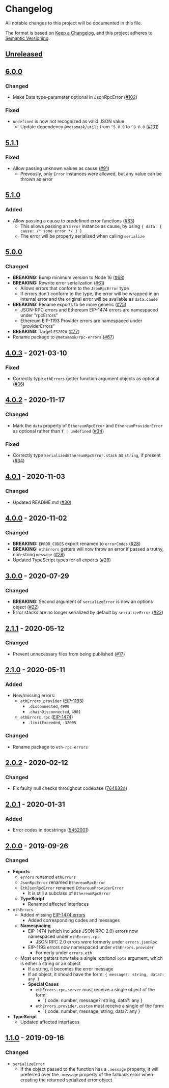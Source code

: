 # Changelog
All notable changes to this project will be documented in this file.

The format is based on [Keep a Changelog](https://keepachangelog.com/en/1.0.0/),
and this project adheres to [Semantic Versioning](https://semver.org/spec/v2.0.0.html).

## [Unreleased]

## [6.0.0]
### Changed
- Make Data type-parameter optional in JsonRpcError ([#102](https://github.com/MetaMask/rpc-errors/pull/102))

### Fixed
- `undefined` is now not recognized as valid JSON value
  - Update dependency `@metamask/utils` from `^5.0.0` to `^8.0.0` ([#101](https://github.com/MetaMask/rpc-errors/pull/101))

## [5.1.1]
### Fixed
- Allow passing unknown values as cause ([#91](https://github.com/MetaMask/rpc-errors/pull/91))
  - Prevously, only `Error` instances were allowed, but any value can be thrown as error

## [5.1.0]
### Added
- Allow passing a cause to predefined error functions ([#83](https://github.com/MetaMask/rpc-errors/pull/83))
  - This allows passing an `Error` instance as cause, by using `{ data: { cause: /* some error */ } }`
  - The error will be properly serialised when calling `serialize`

## [5.0.0]
### Changed
- **BREAKING:** Bump minimum version to Node 16 ([#68](https://github.com/MetaMask/rpc-errors/pull/68))
- **BREAKING:** Rewrite error serialization ([#61](https://github.com/MetaMask/rpc-errors/pull/61))
  - Allows errors that conform to the `JsonRpcError` type
  - If errors don't conform to the type, the error will be wrapped in an internal error and the original error will be available as `data.cause`
- **BREAKING:** Rename exports to be more generic ([#75](https://github.com/MetaMask/rpc-errors/pull/75))
  - JSON-RPC errors and Ethereum EIP-1474 errors are namespaced under "rpcErrors"
  - Ethereum EIP-1193 Provider errors are namespaced under "providerErrors"
- **BREAKING:** Target `ES2020` ([#77](https://github.com/MetaMask/rpc-errors/pull/77))
- Rename package to `@metamask/rpc-errors` ([#67](https://github.com/MetaMask/rpc-errors/pull/67))

## [4.0.3] - 2021-03-10
### Fixed
- Correctly type `ethErrors` getter function argument objects as optional ([#36](https://github.com/MetaMask/eth-rpc-errors/pull/36))

## [4.0.2] - 2020-11-17
### Changed
- Mark the `data` property of `EthereumRpcError` and `EthereumProviderError` as optional rather than `T | undefined` ([#34](https://github.com/MetaMask/eth-rpc-errors/pull/34))

### Fixed
- Correctly type `SerializedEthereumRpcError.stack` as `string`, if present ([#34](https://github.com/MetaMask/eth-rpc-errors/pull/34))

## [4.0.1] - 2020-11-03
### Changed
- Updated README.md ([#30](https://github.com/MetaMask/eth-rpc-errors/pull/30))

## [4.0.0] - 2020-11-02
### Changed
- **BREAKING:** `ERROR_CODES` export renamed to `errorCodes` ([#28](https://github.com/MetaMask/eth-rpc-errors/pull/28))
- **BREAKING:** `ethErrors` getters will now throw an error if passed a truthy, non-string `message` ([#28](https://github.com/MetaMask/eth-rpc-errors/pull/28))
- Updated TypeScript types for all exports ([#28](https://github.com/MetaMask/eth-rpc-errors/pull/28))

## [3.0.0] - 2020-07-29
### Changed
- **BREAKING:** Second argument of `serializeError` is now an options object ([#22](https://github.com/MetaMask/eth-rpc-errors/pull/22))
- Error stacks are no longer serialized by default by `serializeError` ([#22](https://github.com/MetaMask/eth-rpc-errors/pull/22))

## [2.1.1] - 2020-05-12
### Changed
- Prevent unnecessary files from being published ([#17](https://github.com/MetaMask/eth-rpc-errors/pull/17))

## [2.1.0] - 2020-05-11
### Added
- New/missing errors:
  - `ethErrors.provider` ([EIP-1193](https://eips.ethereum.org/EIPS/eip-1474#provider-errors))
    - `.disconnected`, `4900`
    - `.chainDisconnected`, `4901`
  - `ethErrors.rpc` ([EIP-1474](https://eips.ethereum.org/EIPS/eip-1474#error-codes))
    - `.limitExceeded`, `-32005`

### Changed
- Rename package to `eth-rpc-errors`

## [2.0.2] - 2020-02-12
### Changed
- Fix faulty null checks throughout codebase ([764832d](https://github.com/MetaMask/eth-rpc-errors/commit/764832d777f9274ca5bb9a6efa6958db2b640952))

## [2.0.1] - 2020-01-31
### Added
- Error codes in docstrings ([5452001](https://github.com/MetaMask/eth-rpc-errors/commit/545200100af05aeade62ba6b736f5080a6891bc4))

## [2.0.0] - 2019-09-26
### Changed
- **Exports**
  - `errors` renamed `ethErrors`
  - `JsonRpcError` renamed `EthereumRpcError`
  - `EthJsonRpcError` renamed `EthereumProviderError`
    - It is still a subclass of `EthereumRpcError`
  - **TypeScript**
    - Renamed affected interfaces
- `ethErrors`
  - Added missing
  [EIP-1474 errors](https://github.com/ethereum/EIPs/blob/master/EIPS/eip-1474.md)
    - Added corresponding codes and messages
  - **Namespacing**
    - EIP-1474 (which includes JSON RPC 2.0) errors now namespaced under `ethErrors.rpc`
      - JSON RPC 2.0 errors were formerly under `errors.jsonRpc`
    - EIP-1193 errors now namespaced under `ethErrors.provider`
      - Formerly under `errors.eth`
  - Most error getters now take a single, *optional* `opts` argument, which
  is either a string or an object
    - If a string, it becomes the error message
    - If an object, it should have the form: `{ message?: string, data?: any }`
    - **Special Cases**
      - `ethErrors.rpc.server` must receive a single object of the form:
        - `{ code: number, message?: string, data?: any }
      - `ethErrors.provider.custom` must receive a single of the form:
        - `{ code: number, message: string, data?: any }
- **TypeScript**
  - Updated affected interfaces

## [1.1.0] - 2019-09-16
### Changed
- `serializeError`
  - If the object passed to the function has a `.message` property, it will preferred over the `.message` property of the fallback error when creating the returned serialized error object

[Unreleased]: https://github.com/MetaMask/rpc-errors/compare/v6.0.0...HEAD
[6.0.0]: https://github.com/MetaMask/rpc-errors/compare/v5.1.1...v6.0.0
[5.1.1]: https://github.com/MetaMask/rpc-errors/compare/v5.1.0...v5.1.1
[5.1.0]: https://github.com/MetaMask/rpc-errors/compare/v5.0.0...v5.1.0
[5.0.0]: https://github.com/MetaMask/rpc-errors/compare/v4.0.3...v5.0.0
[4.0.3]: https://github.com/MetaMask/rpc-errors/compare/v4.0.2...v4.0.3
[4.0.2]: https://github.com/MetaMask/rpc-errors/compare/v4.0.1...v4.0.2
[4.0.1]: https://github.com/MetaMask/rpc-errors/compare/v4.0.0...v4.0.1
[4.0.0]: https://github.com/MetaMask/rpc-errors/compare/v3.0.0...v4.0.0
[3.0.0]: https://github.com/MetaMask/rpc-errors/compare/v2.1.1...v3.0.0
[2.1.1]: https://github.com/MetaMask/rpc-errors/compare/v2.1.0...v2.1.1
[2.1.0]: https://github.com/MetaMask/rpc-errors/compare/v2.0.2...v2.1.0
[2.0.2]: https://github.com/MetaMask/rpc-errors/compare/v2.0.1...v2.0.2
[2.0.1]: https://github.com/MetaMask/rpc-errors/compare/v2.0.0...v2.0.1
[2.0.0]: https://github.com/MetaMask/rpc-errors/compare/v1.1.0...v2.0.0
[1.1.0]: https://github.com/MetaMask/rpc-errors/releases/tag/v1.1.0
